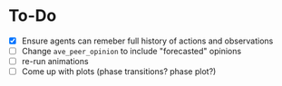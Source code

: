 # To-Do

- [x] Ensure agents can remeber full history of actions and observations
- [ ] Change `ave_peer_opinion` to include "forecasted" opinions
- [ ] re-run animations
- [ ] Come up with plots (phase transitions? phase plot?)